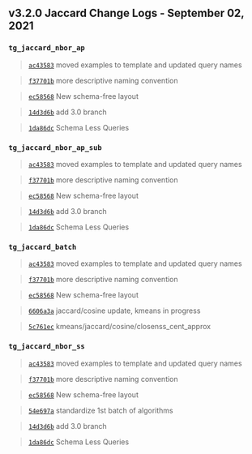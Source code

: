
## v3.2.0 Jaccard Change Logs - September 02, 2021

### `tg_jaccard_nbor_ap`

> [`ac43583`](https://github.com/tigergraph/gsql-graph-algorithms/commit/ac435831c1e0f8a254f52dfa1390d2e3b48f161f) moved examples to template and updated query names

> [`f37701b`](https://github.com/tigergraph/gsql-graph-algorithms/commit/f37701be48f14093bc2e82c078c152124de35fd6) more descriptive naming convention

> [`ec58568`](https://github.com/tigergraph/gsql-graph-algorithms/commit/ec58568cdd7e608bd7af13d6bce2eaf781c9798f) New schema-free layout

> [`14d3d6b`](https://github.com/tigergraph/gsql-graph-algorithms/commit/14d3d6b2684705a8917bf491084d3786809f0141) add 3.0 branch

> [`1da86dc`](https://github.com/tigergraph/gsql-graph-algorithms/commit/1da86dc6c1c1751f58241c2ae8e056169867ac31) Schema Less Queries

### `tg_jaccard_nbor_ap_sub`

> [`ac43583`](https://github.com/tigergraph/gsql-graph-algorithms/commit/ac435831c1e0f8a254f52dfa1390d2e3b48f161f) moved examples to template and updated query names

> [`f37701b`](https://github.com/tigergraph/gsql-graph-algorithms/commit/f37701be48f14093bc2e82c078c152124de35fd6) more descriptive naming convention

> [`ec58568`](https://github.com/tigergraph/gsql-graph-algorithms/commit/ec58568cdd7e608bd7af13d6bce2eaf781c9798f) New schema-free layout

> [`14d3d6b`](https://github.com/tigergraph/gsql-graph-algorithms/commit/14d3d6b2684705a8917bf491084d3786809f0141) add 3.0 branch

> [`1da86dc`](https://github.com/tigergraph/gsql-graph-algorithms/commit/1da86dc6c1c1751f58241c2ae8e056169867ac31) Schema Less Queries

### `tg_jaccard_batch`

> [`ac43583`](https://github.com/tigergraph/gsql-graph-algorithms/commit/ac435831c1e0f8a254f52dfa1390d2e3b48f161f) moved examples to template and updated query names

> [`f37701b`](https://github.com/tigergraph/gsql-graph-algorithms/commit/f37701be48f14093bc2e82c078c152124de35fd6) more descriptive naming convention

> [`ec58568`](https://github.com/tigergraph/gsql-graph-algorithms/commit/ec58568cdd7e608bd7af13d6bce2eaf781c9798f) New schema-free layout

> [`6606a3a`](https://github.com/tigergraph/gsql-graph-algorithms/commit/6606a3ad171de44e2d12c1a42131f6ec1b811a36) jaccard/cosine update, kmeans in progress

> [`5c761ec`](https://github.com/tigergraph/gsql-graph-algorithms/commit/5c761eca0361c8ad228bc786fcd875843691dec1) kmeans/jaccard/cosine/closenss_cent_approx

### `tg_jaccard_nbor_ss`

> [`ac43583`](https://github.com/tigergraph/gsql-graph-algorithms/commit/ac435831c1e0f8a254f52dfa1390d2e3b48f161f) moved examples to template and updated query names

> [`f37701b`](https://github.com/tigergraph/gsql-graph-algorithms/commit/f37701be48f14093bc2e82c078c152124de35fd6) more descriptive naming convention

> [`ec58568`](https://github.com/tigergraph/gsql-graph-algorithms/commit/ec58568cdd7e608bd7af13d6bce2eaf781c9798f) New schema-free layout

> [`54e697a`](https://github.com/tigergraph/gsql-graph-algorithms/commit/54e697a7c552b33134b4991b33f67bf368ee9e66) standardize 1st batch of algorithms

> [`14d3d6b`](https://github.com/tigergraph/gsql-graph-algorithms/commit/14d3d6b2684705a8917bf491084d3786809f0141) add 3.0 branch

> [`1da86dc`](https://github.com/tigergraph/gsql-graph-algorithms/commit/1da86dc6c1c1751f58241c2ae8e056169867ac31) Schema Less Queries
